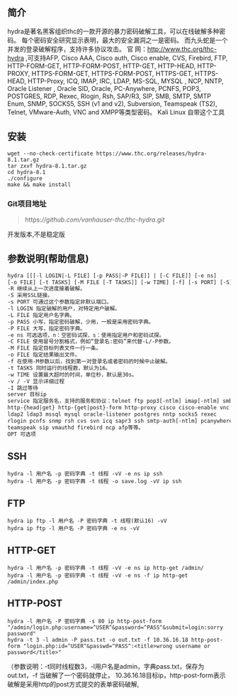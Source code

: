 ## 简介
hydra是著名黑客组织thc的一款开源的暴力密码破解工具，可以在线破解多种密码。 每个密码安全研究显示表明，最大的安全漏洞之一是密码。 而九头蛇是一个并发的登录破解程序，支持许多协议攻击。
官 网：http://www.thc.org/thc-hydra ,可支持AFP, Cisco AAA, Cisco auth, Cisco enable, CVS, Firebird, FTP, HTTP-FORM-GET, HTTP-FORM-POST, HTTP-GET, HTTP-HEAD, HTTP-PROXY, HTTPS-FORM-GET, HTTPS-FORM-POST, HTTPS-GET, HTTPS-HEAD, HTTP-Proxy, ICQ, IMAP, IRC, LDAP, MS-SQL, MYSQL , NCP, NNTP, Oracle Listener , Oracle SID, Oracle, PC-Anywhere, PCNFS, POP3, POSTGRES, RDP, Rexec, Rlogin, Rsh, SAP/R3, SIP, SMB, SMTP, SMTP Enum, SNMP, SOCKS5, SSH (v1 and v2), Subversion, Teamspeak (TS2), Telnet, VMware-Auth, VNC and XMPP等类型密码。 Kali Linux 自带这个工具

## 安装

```shell
wget --no-check-certificate https://www.thc.org/releases/hydra-8.1.tar.gz
tar zxvf hydra-8.1.tar.gz 
cd hydra-8.1 
./configure 
make && make install 
```

### Git项目地址

> https:*//github.com/vanhauser-thc/thc-hydra.git*

开发版本,不是稳定版

## 参数说明(帮助信息)

```html
hydra [[[-l LOGIN|-L FILE] [-p PASS|-P FILE]] | [-C FILE]] [-e ns] 
[-o FILE] [-t TASKS] [-M FILE [-T TASKS]] [-w TIME] [-f] [-s PORT] [-S] [-vV] server service [OPT] 
-R 继续从上一次进度接着破解。 
-S 采用SSL链接。 
-s PORT 可通过这个参数指定非默认端口。 
-l LOGIN 指定破解的用户，对特定用户破解。 
-L FILE 指定用户名字典。 
-p PASS 小写，指定密码破解，少用，一般是采用密码字典。 
-P FILE 大写，指定密码字典。 
-e ns 可选选项，n：空密码试探，s：使用指定用户和密码试探。 
-C FILE 使用冒号分割格式，例如“登录名:密码”来代替-L/-P参数。 
-M FILE 指定目标列表文件一行一条。 
-o FILE 指定结果输出文件。 
-f 在使用-M参数以后，找到第一对登录名或者密码的时候中止破解。 
-t TASKS 同时运行的线程数，默认为16。 
-w TIME 设置最大超时的时间，单位秒，默认是30s。 
-v / -V 显示详细过程 
-I 跳过等待
server 目标ip 
service 指定服务名，支持的服务和协议：telnet ftp pop3[-ntlm] imap[-ntlm] smb smbnt 
http-{head|get} http-{get|post}-form http-proxy cisco cisco-enable vnc 
ldap2 ldap3 mssql mysql oracle-listener postgres nntp socks5 rexec 
rlogin pcnfs snmp rsh cvs svn icq sapr3 ssh smtp-auth[-ntlm] pcanywhere 
teamspeak sip vmauthd firebird ncp afp等等。 
OPT 可选项
```

## SSH

```shell
hydra -l 用户名 -p 密码字典 -t 线程 -vV -e ns ip ssh 
hydra -l 用户名 -p 密码字典 -t 线程 -o save.log -vV ip ssh 
```

## FTP

```shell
hydra ip ftp -l 用户名 -P 密码字典 -t 线程(默认16) -vV 
hydra ip ftp -l 用户名 -P 密码字典 -e ns -vV 
```

## HTTP-GET

```shell
hydra -l 用户名 -p 密码字典 -t 线程 -vV -e ns ip http-get /admin/ 
hydra -l 用户名 -p 密码字典 -t 线程 -vV -e ns -f ip http-get /admin/index.php
```

## HTTP-POST

```shell
hydra -l 用户名 -P 密码字典 -s 80 ip http-post-form "/admin/login.php:username=^USER^&password=^PASS^&submit=login:sorry password" 
hydra -t 3 -l admin -P pass.txt -o out.txt -f 10.36.16.18 http-post-form "login.php:id=^USER^&passwd=^PASS^:<title>wrong username or password</title>" 
```
（参数说明：-t同时线程数3，-l用户名是admin，字典pass.txt，保存为out.txt，-f 当破解了一个密码就停止， 10.36.16.18目标ip，http-post-form表示破解是采用http的post方式提交的表单密码破解,<title>中的内容是表示错误猜解的返回信息提示。）

## HTTPS

```shell
hydra -m /index.php -l muts -P pass.txt 10.36.16.18 https
```

## teamspeak
```shell
hydra -l 用户名 -P 密码字典 -s 端口号 -vV ip teamspeak
```
## smb
```shell
hydra -l administrator -P pass.txt 10.36.16.18 smb
```
## rdp
```shell
hydra ip rdp -l administrator -P pass.txt -V
```

大同小异,不一一列举了......


